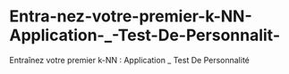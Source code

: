 # Entra-nez-votre-premier-k-NN-Application-_-Test-De-Personnalit-
Entraînez votre premier k-NN : Application _ Test De Personnalité
